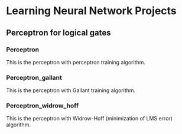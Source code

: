 # Learning Neural Network Projects

## Perceptron for logical gates

### Perceptron

This is the perceptron with perceptron training algorithm.

### Perceptron_gallant

This is the perceptron with Gallant training algorithm.

### Perceptron_widrow_hoff

This is the perceptron with Widrow-Hoff (minimization of LMS error) algorithm.
